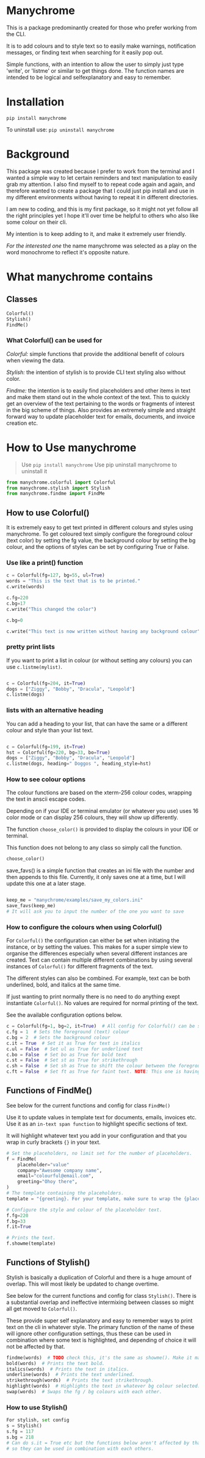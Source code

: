 # Manychrome

This is a package predominantly created for those who prefer working from
the CLI.

It is to add colours and to style text so to easily make warnings,
notification messages, or finding text when searching for it easily pop out.

Simple functions, with an intention to allow the user to simply just type
'write', or 'listme' or similar to get things done. The function names are
intended to be logical and selfexplanatory and easy to remember.


# Installation
`pip install manychrome`

To uninstall use: `pip uninstall manychrome`

# Background
This package was created because I prefer to work from the terminal and I
wanted a simple way to let certain reminders and text manipulation to easily
grab my attention. I also find myself to to repeat code again and again, and
therefore wanted to create a package that I could just pip install and use
in my different environments without having to repeat it in different
directories.

I am new to coding, and this is my first package, so it might not yet follow
all the right principles yet I hope it'll over time be helpful to others who
also like some colour on their cli.

My intention is to keep adding to it, and make it extremely user friendly.

_For the interested one_ the name manychrome was selected as a play
on the word monochrome to reflect it's opposite nature.

# What manychrome contains

## Classes
```python
Colorful()
Stylish()
FindMe()
```

### What Colorful() can be used for
*Colorful:* simple functions that provide the additional benefit of colours
when viewing the data.

*Stylish:* the intention of stylish is to provide CLI text styling also
without color.

*Findme:* the intention is to easily find placeholders and other items
in text and make them stand out in the whole context of the text. This to
quickly get an overview of the text pertaining to the words or fragments of
interest in the big scheme of things. Also provides an extremely simple and
straight forward way to update placeholder text for emails, documents, and
invoice creation etc.

# How to Use manychrome

> Use `pip install manychrome`
> Use pip uninstall manychrome to uninstall it

```python
from manychrome.colorful import Colorful
from manychrome.stylish import Stylish
from manychrome.findme import FindMe
```


## How to use Colorful()

It is extremely easy to get text printed in different colours and styles
using manychrome.
To get coloured text simply configure the foreground colour (text color) by
setting the fg value, the background colour by setting the bg colour, and
the options of styles can be set by configuring True or False.

### Use like a print() function

```python
c = Colorful(fg=127, bg=55, ul=True)
words = "This is the text that is to be printed."
c.write(words)

c.fg=220
c.bg=17
c.write("This changed the color")

c.bg=0

c.write("This text is now written without having any background colour")

```

### pretty print lists
If you want to print a list in colour (or without setting any colours)
you can use `c.listme(mylist)`.

```python

c = Colorful(fg=204, it=True)
dogs = ["Ziggy", "Bobby", "Dracula", "Leopold"]
c.listme(dogs)

```

### lists with an alternative heading
You can add a heading to your list, that can have the same or a different
colour and style than your list text.

```python

c = Colorful(fg=199, it=True)
hst = Colorful(fg=220, bg=33, bo=True)
dogs = ["Ziggy", "Bobby", "Dracula", "Leopold"]
c.listme(dogs, heading=" Doggos ", heading_style=hst)

```

### How to see colour options
The colour functions are based on the xterm-256 colour codes, wrapping the
text in anscii escape codes.

Depending on if your IDE or terminal emulator (or whatever you use) uses
16 color mode or can display 256 colours, they will show up differently.

The function `choose_color()` is provided to display the colours in your
IDE or terminal.

This function does not belong to any class so simply call the function.


```python
choose_color()

```

save_favs() is a simple function that creates an ini file with the number
and then appends to this file. Currently, it only saves one at a time,
but I will update this one at a later stage.

```python

keep_me = "manychrome/examples/save_my_colors.ini"
save_favs(keep_me)
# It will ask you to input the number of the one you want to save

```


### How to configure the colours when using Colorful()
For `Colorful()` the configuration can either be set when initiating the
instance, or by setting the values. This makes for a super simple view to
organise the differences especially when several different instances are
created. Text can contain multiple different combinations by using several
instances of `Colorful()` for different fragments of the text.

The different styles can also be combined.
For example, text can be both underlined, bold, and italics at the same
time.

If just wanting to print normally there is no need to do anything exept
instantiate `Colorful()`.
No values are required for normal printing of the text.

See the available configuration options below.

```python
c = Colorful(fg=1, bg=2, it=True)  # All config for Colorful() can be set inside here, or as shown below
c.fg = 1  # Sets the foreground (text) colour
c.bg = 2  # Sets the background colour
c.it = True  # Set it as True for text in italics
c.ul = False  # Set ul as True for underlined text
c.bo = False  # Set bo as True for bold text
c.st = False  # Set st as True for strikethrough
c.sh = False  # Set sh as True to shift the colour between the foreground and the background
c.ft = False  # Set ft as True for faint text. NOTE: This one is having varying effects and is not yet entierly reliable. There are some colours that can be selected in combination that prints very faint text. On my IDE and cli using fg=23, fg=33 prints very faint (but coloured) text.
```


## Functions of FindMe()
See below for the current functions and config for class `FindMe()`

Use it to update values in template text for documents, emails, invoices etc.
Use it as an `in-text span function` to highlight specific sections of text.

It will highlight whatever text you add in your configuration and that
you wrap in curly brackets `{}` in your text.


```python
# Set the placeholders, no limit set for the number of placeholders.
f = FindMe(
    placeholder="value"
    company="Awesome company name",
    email="colourful@email.com",
    greeting="Ohoy there",
)
# The template containing the placeholders.
template = "{greeting}. For your template, make sure to wrap the {placeholder} in curly brackets, to update the values, such as {email}, and {company}"

# Configure the style and colour of the placeholder text.
f.fg=220
f.bg=33
f.it=True

# Prints the text.
f.showme(template)
```


## Functions of Stylish()
Stylish is basically a duplication of Colorful and there is a huge amount
of overlap. This will most likely be updated to change overtime.

See below for the current functions and config for class `Stylish()`. There
is a substantial overlap and ineffective intermixing between classes so
might all get moved to `Colorful()`.

These provide super self explanatory and easy to remember ways to print
text on the cli in whatever style. The primary function of the name of
these will ignore other configuration settings, thus these can be used
in combination where some text is highlighted, and depending of choice
it will not be affected by that.

```python
findme(words)  # TODO check this, it's the same as showme(). Make it make sense.
bold(words)  # Prints the text bold.
italics(words)  # Prints the text in italics.
underline(words)  # Prints the text underlined.
strikethrough(words)  # Prints the text strikethrough.
highlight(words)  # Highlights the text in whatever bg colour selected.
swap(words)  # Swaps the fg / bg colours with each other.
```

### How to use Stylish()
```python
For stylish, set config
s = Stylish()
s.fg = 117
s.bg = 218
# Can do s.it = True etc but the functions below aren't affected by that
# so they can be used in combination with each others.
```

